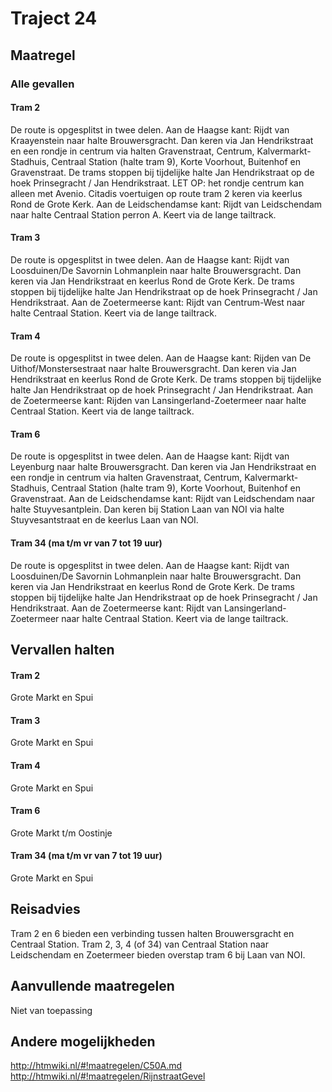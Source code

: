 # Traject 24
## Maatregel
### Alle gevallen

#### Tram 2
De route is opgesplitst in twee delen.
Aan de Haagse kant: 
Rijdt van Kraayenstein naar halte Brouwersgracht.
Dan keren via Jan Hendrikstraat en een rondje in centrum via halten Gravenstraat, Centrum, Kalvermarkt-Stadhuis, Centraal Station (halte tram 9), Korte Voorhout, Buitenhof en Gravenstraat. 
De trams stoppen bij tijdelijke halte Jan Hendrikstraat op de hoek Prinsegracht / Jan Hendrikstraat. 
LET OP: het rondje centrum kan alleen met Avenio. Citadis voertuigen op route tram 2 keren via keerlus Rond de Grote Kerk.
Aan de Leidschendamse kant: 
Rijdt van Leidschendam naar halte Centraal Station perron A.
Keert via de lange tailtrack.

#### Tram 3
De route is opgesplitst in twee delen.
Aan de Haagse kant: 
Rijdt van Loosduinen/De Savornin Lohmanplein naar halte Brouwersgracht.
Dan keren via Jan Hendrikstraat en keerlus Rond de Grote Kerk.
De trams stoppen bij tijdelijke halte Jan Hendrikstraat op de hoek Prinsegracht / Jan Hendrikstraat.
Aan de Zoetermeerse kant: 
Rijdt van Centrum-West naar halte Centraal Station.
Keert via de lange tailtrack.

#### Tram 4
De route is opgesplitst in twee delen.
Aan de Haagse kant: 
Rijden van De Uithof/Monstersestraat naar halte Brouwersgracht.
Dan keren via Jan Hendrikstraat en keerlus Rond de Grote Kerk.
De trams stoppen bij tijdelijke halte Jan Hendrikstraat op de hoek Prinsegracht / Jan Hendrikstraat.
Aan de Zoetermeerse kant: 
Rijden van Lansingerland-Zoetermeer naar halte Centraal Station.
Keert via de lange tailtrack.

#### Tram 6
De route is opgesplitst in twee delen.
Aan de Haagse kant: 
Rijdt van Leyenburg naar halte Brouwersgracht.
Dan keren via Jan Hendrikstraat en een rondje in centrum via halten Gravenstraat, Centrum, Kalvermarkt-Stadhuis, Centraal Station (halte tram 9), Korte Voorhout, Buitenhof en Gravenstraat. 
Aan de Leidschendamse kant: 
Rijdt van Leidschendam naar halte Stuyvesantplein. 
Dan keren bij Station Laan van NOI via halte Stuyvesantstraat en de keerlus Laan van NOI.

#### Tram 34 (ma t/m vr van 7 tot 19 uur)
De route is opgesplitst in twee delen.
Aan de Haagse kant: 
Rijdt van Loosduinen/De Savornin Lohmanplein naar halte Brouwersgracht.
Dan keren via Jan Hendrikstraat en keerlus Rond de Grote Kerk.
De trams stoppen bij tijdelijke halte Jan Hendrikstraat op de hoek Prinsegracht / Jan Hendrikstraat.
Aan de Zoetermeerse kant: 
Rijdt van Lansingerland-Zoetermeer naar halte Centraal Station.
Keert via de lange tailtrack.

## Vervallen halten
#### Tram 2
Grote Markt en Spui
#### Tram 3
Grote Markt en Spui
#### Tram 4
Grote Markt en Spui
#### Tram 6
Grote Markt t/m Oostinje
#### Tram 34 (ma t/m vr van 7 tot 19 uur)
Grote Markt en Spui

## Reisadvies
Tram 2 en 6 bieden een verbinding tussen halten Brouwersgracht en Centraal Station.
Tram 2, 3, 4 (of 34) van Centraal Station naar Leidschendam en Zoetermeer bieden overstap tram 6 bij Laan van NOI.

## Aanvullende maatregelen
Niet van toepassing

## Andere mogelijkheden
http://htmwiki.nl/#!maatregelen/C50A.md
http://htmwiki.nl/#!maatregelen/RijnstraatGevel

